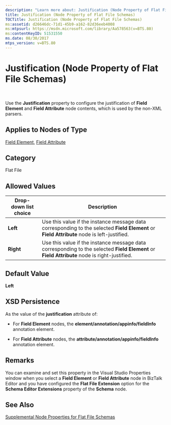 ```yaml
---
description: "Learn more about: Justification (Node Property of Flat File Schemas)"
title: Justification (Node Property of Flat File Schemas)
TOCTitle: Justification (Node Property of Flat File Schemas)
ms:assetid: d26646dc-71d1-45b9-a162-82d36eeb4008
ms:mtpsurl: https://msdn.microsoft.com/library/Aa578563(v=BTS.80)
ms:contentKeyID: 51531550
ms.date: 08/30/2017
mtps_version: v=BTS.80
---
```


# Justification (Node Property of Flat File Schemas)

 

Use the **Justification** property to configure the justification of **Field Element** and **Field Attribute** node contents, which is used by the non-XML parsers.

## Applies to Nodes of Type

[Field Element](field-element-node-properties.md), [Field Attribute](field-attribute-node-properties.md)

## Category

Flat File

## Allowed Values

<table>
<thead>
<tr class="header">
<th>Drop-down list choice</th>
<th>Description</th>
</tr>
</thead>
<tbody>
<tr class="odd">
<td><strong>Left</strong></td>
<td>Use this value if the instance message data corresponding to the selected <strong>Field Element</strong> or <strong>Field Attribute</strong> node is left-justified.</td>
</tr>
<tr class="even">
<td><strong>Right</strong></td>
<td>Use this value if the instance message data corresponding to the selected <strong>Field Element</strong> or <strong>Field Attribute</strong> node is right-justified.</td>
</tr>
</tbody>
</table>


## Default Value

**Left**

## XSD Persistence

As the value of the **justification** attribute of:

  - For **Field Element** nodes, the **element/annotation/appinfo/fieldInfo** annotation element.

  - For **Field Attribute** nodes, the **attribute/annotation/appinfo/fieldInfo** annotation element.

## Remarks

You can examine and set this property in the Visual Studio Properties window when you select a **Field Element** or **Field Attribute** node in BizTalk Editor and you have configured the **Flat File Extension** option for the **Schema Editor Extensions** property of the **Schema** node.

## See Also

[Supplemental Node Properties for Flat File Schemas](supplemental-node-properties-for-flat-file-schemas.md)

